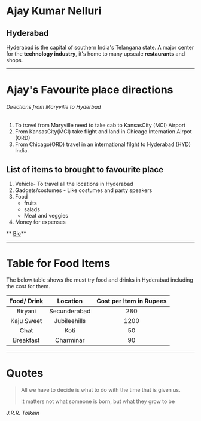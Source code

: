 # Ajay Kumar Nelluri

## Hyderabad

Hyderabad is the capital of southern India's Telangana state. A major center for the **technology industry**, it's home to many upscale **restaurants** and shops.

---

# Ajay's Favourite place directions

###### Directions from Maryville to Hyderbad
1. To travel from Maryville need to take cab to KansasCity (MCI) Airport
2. From KansasCity(MCI) take flight and land in Chicago Internation Airpot (ORD)
3. From Chicago(ORD) travel in an international filght to Hyderabad (HYD) India.

## List  of items to brought to favourite place

1. Vehicle- To  travel all the locations in Hyderabad
2. Gadgets/costumes - Like costumes and  party speakers
3. Food 
   - fruits
   - salads
   - Meat and veggies
4. Money for expenses 

** [Bio](AboutMe.md)**

---

# Table for Food Items

The below table shows the must try food and drinks in Hyderabad including the cost for them.

| Food/ Drink | Location | Cost per Item in Rupees|
| :---:       | :-:      | :-:                |
| Biryani | Secunderabad | 280 |
| Kaju Sweet | Jubileehills | 1200 |
| Chat | Koti | 50 |
| Breakfast | Charminar | 90 |


---

# Quotes
> All we have to decide is what to do with the time that is given us.
>
> It matters not what someone is born, but what they grow to be
>
*J.R.R. Tolkein*












